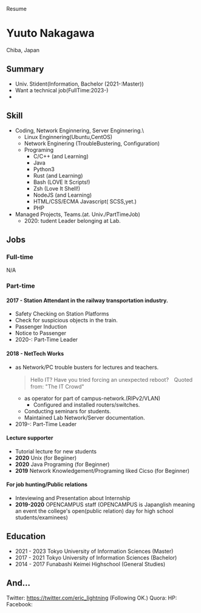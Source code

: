 Resume

# Yuuto Nakagawa

Chiba, Japan


## Summary

- Univ. Stident(Information, Bachelor (2021-:Master))
- Want a technical job(FullTime:2023-)
- 

## Skill

- Coding, Network Enginnering, Server Enginnering.\
  - Linux Enginnering(Ubuntu,CentOS)
  - Network Enginering (TroubleBustering, Configuration)
  - Programing
    - C/C++ (and Learning)
    - Java
    - Python3
    - Rust (and Learning)
    - Bash (LOVE It Scripts!)
    - Zsh (Love It Shell!)
    - NodeJS (and Learning)
    - HTML/CSS/ECMA Javascript( SCSS,yet.)
    - PHP
- Managed Projects, Teams.(at. Univ./PartTimeJob)
  - 2020: tudent Leader belonging at Lab.

## Jobs

### Full-time

N/A

### Part-time

#### **2017 -** Station Attendant in the railway transportation industry.

- Safety Checking on Station Platforms
- Check for suspicious objects in the train.
- Passenger Induction
- Notice to Passenger
- 2020-: Part-Time Leader

#### **2018 -** NetTech Works

- as Network/PC trouble busters for lectures and teachers.
    > Hello IT? Have you tried forcing an unexpected reboot?　Quoted from: "The IT Crowd"
    - as operator for  part of campus-network.(RIPv2/VLAN)
      - Configured and installed routers/switches.
    - Conducting seminars for students.
    - Maintained Lab Network/Server documentation.
 - 2019-: Part-Time Leader
 
#### Lecture supporter

- Tutorial lecture for new students
- **2020** Unix (for Begiiner)
- **2020** Java Programing (for Beginner)
- **2019** Network Knowledgement/Programing liked Cicso (for Beginner)
  
#### For job hunting/Public relations 

- Inteviewing and Presentation about Internship
- **2019-2020** OPENCAMPUS staff (OPENCAMPUS is Japanglish meaning an event the college's open(public relation) day for high school students/examinees)

## Education

- 2021 - 2023 Tokyo University of Information Sciences (Master)
- 2017 - 2021 Tokyo University of Information Sciences (Bachelor)
- 2014 - 2017 Funabashi Keimei Highschool (General Studies)

## And...

Twitter: https://twitter.com/eric_lightning (Following OK.)
Quora:
HP:
Facebook:
